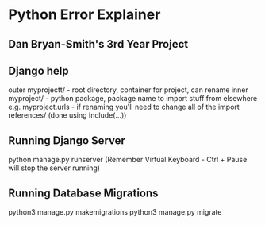 # Python Error Explainer
## Dan Bryan-Smith's 3rd Year Project

## Django help
outer myprojectt/ - root directory, container for project, can rename
inner myproject/ - python package, package name to import stuff from elsewhere e.g. myproject.urls - if renaming you'll need to change all of the import references/ (done using Include(...))

## Running Django Server
python manage.py runserver
(Remember Virtual Keyboard - Ctrl + Pause will stop the server running)

## Running Database Migrations
python3 manage.py makemigrations
python3 manage.py migrate
